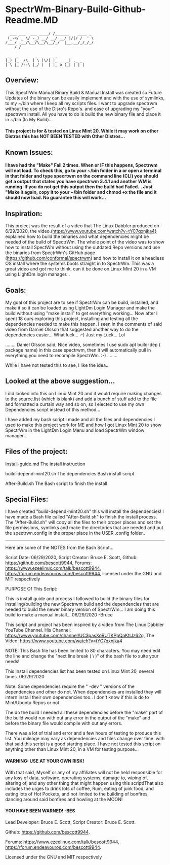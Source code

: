 # SpectrWm-Binary-Build-Github-Readme.MD
      ___ ___  ___ ____/ /______    ____ _  
     (_-</ _ \/ -_) __/ __/ __/ |/|/ /  ' \ 
    /___/ .__/\__/\__/\__/_/  |__,__/_/_/_/ 
        /_/                                 

     _   _       _        _             
    |_) |_  /\  | \ |\/| |_    _| ._ _  
    | \ |_ /--\ |_/ |  | |_ o (_| | | | 

## Overview:
This SpectrWm Manual Binary Build & Manual Install was created so Future Updates of the binary can be easily implement and with the use of symlinks,
to my ~/bin where I keep all my scripts files. I want to upgrade spectrwm without the use of the Disro's Repo's. and ease of upgrading my "your" spectrwm install.
All you have to do is build the new binary file and place it in ~/bin (In My Build)...

#### This project is for & tested on Linux Mint 20. While it may work on other Distros this has NOT BEEN TESTED with Other Distros...

## Known Issues:
#### I have had the "Make" Fail 2 times. When or IF this happens, Spectrwm will not load. To check this, go to your ~/bin folder in a or open a terminal in that folder and type specrtwm on the command line (CLI) you should get a output that states you have spectrwm 3.4.1 and another WM is running. If you do not get this output then the build had Failed... Just "Make it again, copy it to your ~/bin folder and chmod +x the file and it should now load. No guarantee this will work...

## Inspiration:
This project was the result of a video that The Linux Dabbler produced on 6/29/2020, the video.(https://www.youtube.com/watch?v=tYC7qxnjka4}
explained how to build the binaries and what dependencies might be needed of the build of SpectrWm.
The whole point of the video was to show how to install SpectWm without using the outdated Repo versions and use the binaries from SpectrWm's GitHub page
(https://github.com/conformal/spectrwm) and how to install it on a headless OS install where the systems boots straight in to SpectrWm.
This was a great video and got me to think, can it be done on Linux Mint 20 in a VM using LightDm login manager...

## Goals:
My goal of this project are to see if SpectrWm can be build, installed, and make it so it can be loaded using LightDm Login Manager and make the build without
using "make install" to get everything working...
Now after I spent 18 ours exploring this project, installing and testing all the dependencies needed to make this happen. I seen in the comments of
said video from Damiel Olsson that suggested another way to do the dependencies easier... What luck... :-) Just my Luck... Lol

........
Daniel Olsson said;
Nice video, sometimes I use sudo apt build-dep ( package name) in this case spectrwm, then it will automatically pull in everything you need to recompile
SpectrWm. :-)
........

While I have not tested this to see, I like the idea...

## Looked at the above suggestion...
I did looked into this on Linux Mint 20 and it would require making changes to the source.list (which is blank) and add a bunch of stuff add to the file and formatted
a curtain way and so on, so I elected to use my own Dependencies script instead of this method...

I have added my bash script I made and all the files and dependencies I used to make this project work for ME and how I got Linux Mint 20 to show
SpectrWm in the LightDm Login Menu and load SpectrWm window manager...

## Files of the project:
 Install-guide.md
 The install instruction

 build-depend-mint20.sh
 The dependencies Bash install script

 After-Build.sh
 The Bash script to finish the install

## Special Files:
I have created "build-depend-mint20.sh" this will install the dependencies!
I have made a Bash file called "After-Build.sh" to finish the install process. The "After-Build.sh" will copy all the files to their proper places and set the file
permissions, symlinks and make the directories that are needed and put the spectrwn.config in the proper place in the USER .config folder..

------------------------------------------------------

Here are some of the NOTES from the Bash Script...

Script Date: 06/29/2020, Script Creator: Bruce E. Scott, Github: https://github.com/bescott9944, Forums: https://www.ezeelinux.com/talk/bescott9944,
https://forum.endeavouros.com/bescott9944, licensed under the GNU and MIT respectively

PURPOSE Of This Script:

This is install guide and process I followed to build the binary files for installing/building the new Spectrwm build and the dependencies that are needed to build the newer
binary version of SpectrWm... I am doing this build to make a manual install... 06/29/2020 -Bruce

This script and project has been inspired by a video from The Linux Dabbler YouTube Channel. His Channel: https://www.youtube.com/channel/UC3pasXoRUTKPpQaKtlJz62g,
The Video: https://www.youtube.com/watch?v=tYC7qxnjka4

NOTE: This Bash file has been limited to 80 characters. You may need edit the line and change the "next line break ( \ )" of the bash file to suite your needs!

This Install dependencies list has been tested on Linux Mint 20, several times. 06/29/2020

Note: Some dependencies require the " -dev " versions of the dependencies and other do not. When dependencies are installed they will intern install their own dependencies too..
I don't know if this is do to Mint/Ubuntu Repos or not.

The do the build I needed all these dependencies before the "make" part of the build would run with out any error in the output of the "make" and before the binary file would
compile with out any errors.

There was a lot of trial and error and a few hours of testing to produce this list. You mileage may vary as dependencies and files change over time. with that said this script is
a good starting place. I have not tested this script on anything other than Linux Mint 20, in a VM for testing purpose...

#### WARNING: USE AT YOUR OWN RISK!

With that said, Myself or any of my affiliates will not be held responsible for any loss of data, software, operating systems, damage to, wiping of, altering of, and any other thing that might happen using this script!That also includes the urges to drink lots of coffee, Rum, eating of junk food, and eating lots of Hot Pockets, and not limited to the building of bonfires, dancing around said bonfires and howling at the MOON!
#### YOU HAVE BEEN WARNED! -BES




Lead Developer: Bruce E. Scott, Script Creator: Bruce E. Scott.

Github: https://github.com/bescott9944.

Forums: https://www.ezeelinux.com/talk/bescott9944, https://forum.endeavouros.com/bescott9944.

Licensed under the GNU and MIT respectively

